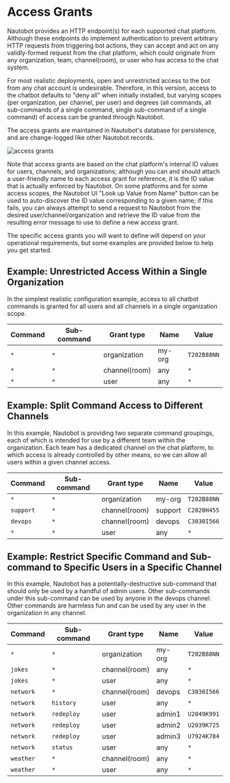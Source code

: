 # Access Grants

<!--access-grant-->
Nautobot provides an HTTP endpoint(s) for each supported chat platform.
Although these endpoints do implement authentication to prevent arbitrary HTTP requests from triggering bot actions,
they can accept and act on any validly-formed request from the chat platform, which could originate from any
organization, team, channel(room), or user who has access to the chat system.

For most realistic deployments, open and unrestricted access to the bot from any chat account is undesirable.
Therefore, in this version, access to the chatbot defaults to "deny all" when initially installed, but varying scopes
(per organization, per channel, per user) and degrees (all commands, all sub-commands of a single command,
single sub-command of a single command) of access can be granted through Nautobot.

The access grants are maintained in Nautobot's database for persistence, and are change-logged like other Nautobot records.

![access grants](../images/nb_plugins_grants.png)

Note that access grants are based on the chat platform's internal ID values for users, channels, and organizations;
although you can and should attach a user-friendly name to each access grant for reference, it is the ID value that
is actually enforced by Nautobot. On some platforms and for some access scopes, the Nautobot UI "Look up Value from Name"
button can be used to auto-discover the ID value corresponding to a given name; if this fails, you can always attempt
to send a request to Nautobot from the desired user/channel/organization and retrieve the ID value from the resulting
error message to use to define a new access grant.

The specific access grants you will want to define will depend on your operational requirements,
but some examples are provided below to help you get started.

## Example: Unrestricted Access Within a Single Organization

In the simplest realistic configuration example, access to all chatbot commands is granted for all users and
all channels in a single organization scope.

| Command | Sub-command | Grant type    | Name   | Value       |
| ------- | ---------- | ------------- | ------ | ----------- |
| `*`     | `*`        | organization  | my-org | `T202B88NN` |
| `*`     | `*`        | channel(room) | any    | `*`         |
| `*`     | `*`        | user          | any    | `*`         |

## Example: Split Command Access to Different Channels

In this example, Nautobot is providing two separate command groupings, each of which is intended for use by a
different team within the organization. Each team has a dedicated channel on the chat platform, to which access is
already controlled by other means, so we can allow all users within a given channel access.

| Command   | Sub-command | Grant type    | Name    | Value       |
| --------- | ---------- | ------------- | ------- | ----------- |
| `*`       | `*`        | organization  | my-org  | `T202B88NN` |
| `support` | `*`        | channel(room) | support | `C2020H455` |
| `devops`  | `*`        | channel(room) | devops  | `C3030I566` |
| `*`       | `*`        | user          | any     | `*`         |

## Example: Restrict Specific Command and Sub-command to Specific Users in a Specific Channel

In this example, Nautobot has a potentially-destructive sub-command that should only be used by a handful of admin users.
Other sub-commands under this sub-command can be used by anyone in the devops channel.
Other commands are harmless fun and can be used by any user in the organization in any channel.

| Command   | Sub-command | Grant type    | Name    | Value       |
| --------- | ---------- | ------------- | ------- | ----------- |
| `*`       | `*`        | organization  | my-org  | `T202B88NN` |
| `jokes`   | `*`        | channel(room) | any     | `*`         |
| `jokes`   | `*`        | user          | any     | `*`         |
| `network` | `*`        | channel(room) | devops  | `C3030I566` |
| `network` | `history`  | user          | any     | `*`         |
| `network` | `redeploy` | user          | admin1  | `U2049K991` |
| `network` | `redeploy` | user          | admin2  | `U2039K725` |
| `network` | `redeploy` | user          | admin3  | `U7924K784` |
| `network` | `status`   | user          | any     | `*`         |
| `weather` | `*`        | channel(room) | any     | `*`         |
| `weather` | `*`        | user          | any     | `*`         |
